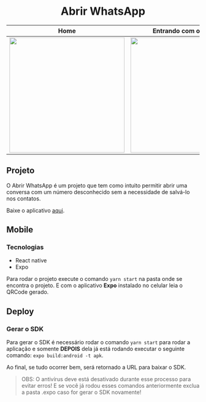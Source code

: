 <h1 align="center"><strong>Abrir WhatsApp</strong></h1>

|Home| Entrando com os dados|
|---|---|
| <img src="https://user-images.githubusercontent.com/38691922/103040958-c1259580-4553-11eb-9c06-ba9a1ebd215e.jpeg" height="300" > | <img src="https://user-images.githubusercontent.com/38691922/103040965-c387ef80-4553-11eb-8323-5a15f24b848e.jpeg" height="300" >|

<h2>Projeto</h2>

O Abrir WhatsApp é um projeto que tem como intuito permitir abrir uma conversa com um número desconhecido sem a necessidade de salvá-lo nos contatos.

Baixe o aplicativo [aqui](https://play.google.com/store/apps/details?id=com.patrickmota.zapzap).

<h2> Mobile</h2>
<h3> Tecnologias</h3>

* React native
* Expo

Para rodar o projeto execute o comando ``` yarn start ``` na pasta onde se encontra o projeto. E com o aplicativo <strong>Expo</strong> instalado no celular leia o QRCode gerado.


<h2>Deploy</h2>
<h3>Gerar o SDK</h3>

Para gerar o SDK é necessário rodar o comando ``` yarn start ``` para rodar a aplicação e somente <strong>DEPOIS</strong> dela já está rodando executar o 
seguinte comando: ```expo build:android -t apk```.

Ao final, se tudo ocorrer bem, será retornado a URL para baixar o SDK.

> OBS: O antivírus deve está desativado durante esse processo para evitar erros! E se você já rodou esses comandos anteriormente exclua a pasta .expo caso for gerar o SDK novamente!
